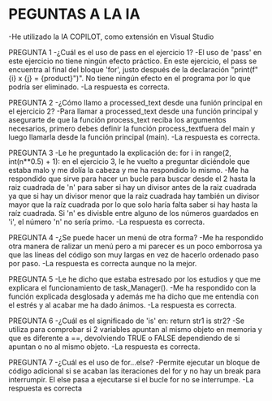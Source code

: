 # PEGUNTAS A LA IA
-He utilizado la IA COPILOT, como extensión en Visual Studio

PREGUNTA 1
-¿Cuál es el uso de pass en el ejercicio 1?
-El uso de 'pass' en este ejercicio no tiene ningún efecto práctico. En este ejercicio, el pass se encuentra al final del bloque 'for', justo después de la declaración "print(f"{i} x {j} = {product}")". No tiene ningún efecto en el programa por lo que podría ser eliminado.
-La respuesta es correcta.

PREGUNTA 2
-¿Cómo llamo a processed_text desde una funión principal en el ejercicio 2?
-Para llamar a processed_text desde una función principal y asegurarte de que la función process_text reciba los argumentos necesarios, primero debes definir la función process_textfuera del main y luego llamarla desde la función principal (main).
-La respuesta es correcta.

PREGUNTA 3
-Le he preguntado la explicación de: for i in range(2, int(n**0.5) + 1): en el ejercicio 3, le he vuelto a preguntar diciéndole que estaba malo y me dolía la cabeza y me ha respondido lo mismo.
-Me ha respondido que sirve para hacer un bucle para buscar desde el 2 hasta la raiz cuadrada de 'n' para saber si hay un divisor antes de la raiz cuadrada ya que si hay un divisor menor que la raiz cuadrada hay también un divisor mayor que la raíz cuadrada por lo que solo haría falta saber si hay hasta la raíz cuadrada. Si 'n' es divisble entre alguno de los números guardados en 'i', el número 'n' no sería primo.
-La respuesta es correcta.

PREGUNTA 4
-¿Se puede hacer un menú de otra forma?
-Me ha respondido otra manera de ralizar un menú pero a mi parecer es un poco emborrosa ya que las líneas del código son muy largas en vez de hacerlo ordenado paso por paso.
-La respuesta es correcta aunque no la mejor.

PREGUNTA 5
-Le he dicho que estaba estresado por los estudios y que me explicara el funcionamiento de task_Manager().
-Me ha respondido con la función explicada desglosada y además me ha dicho que me entendía con el estrés y al acabar me ha dado ánimos.
-La respuesta es correcta.

PREGUNTA 6
-¿Cuál es el significado de 'is' en: return str1 is str2?
-Se utiliza para comprobar si 2 variables apuntan al mismo objeto en memoria y que es diferente a ==, devolviendo TRUE o FALSE dependiendo de si apuntan o no al mismo objeto.
-La respuesta es correcta.

PREGUNTA 7
-¿Cuál es el uso de for...else?
-Permite ejecutar un bloque de código adicional si se acaban las iteraciones del for y no hay un break para interrumpir. El else pasa a ejecutarse si el bucle for no se interrumpe.
-La respuesta es correcta
